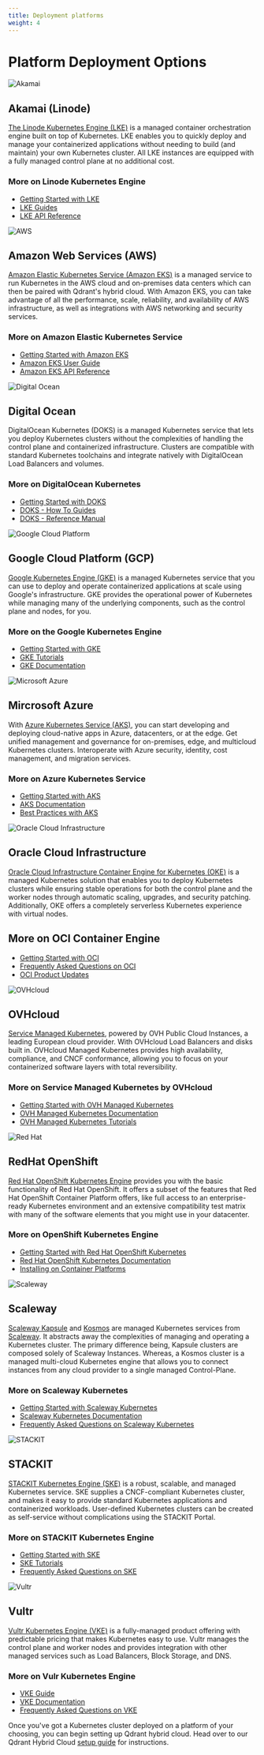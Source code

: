 ```yaml
---
title: Deployment platforms
weight: 4
---
```


# Platform Deployment Options

![Akamai](/documentation/cloud/cloud-providers/akamai.jpg)

## Akamai (Linode)

[The Linode Kubernetes Engine (LKE)](https://www.linode.com/products/kubernetes/) is a managed container orchestration engine built on top of Kubernetes. LKE enables you to quickly deploy and manage your containerized applications without needing to build (and maintain) your own Kubernetes cluster. All LKE instances are equipped with a fully managed control plane at no additional cost.

### More on Linode Kubernetes Engine

- [Getting Started with LKE](https://www.linode.com/docs/products/compute/kubernetes/get-started/)
- [LKE Guides](https://www.linode.com/docs/products/compute/kubernetes/guides/)
- [LKE API Reference](https://www.linode.com/docs/api/)

![AWS](/documentation/cloud/cloud-providers/aws.jpg)

## Amazon Web Services (AWS)

[Amazon Elastic Kubernetes Service (Amazon EKS)](https://aws.amazon.com/eks/) is a managed service to run Kubernetes in the AWS cloud and on-premises data centers which can then be paired with Qdrant's hybrid cloud. With Amazon EKS, you can take advantage of all the performance, scale, reliability, and availability of AWS infrastructure, as well as integrations with AWS networking and security services.

### More on Amazon Elastic Kubernetes Service

- [Getting Started with Amazon EKS](https://docs.aws.amazon.com/eks/)
- [Amazon EKS User Guide](https://docs.aws.amazon.com/eks/latest/userguide/what-is-eks.html)
- [Amazon EKS API Reference](https://docs.aws.amazon.com/eks/latest/APIReference/Welcome.html)

![Digital Ocean](/documentation/cloud/cloud-providers/digital-ocean.jpg)

## Digital Ocean

DigitalOcean Kubernetes (DOKS) is a managed Kubernetes service that lets you deploy Kubernetes clusters without the complexities of handling the control plane and containerized infrastructure. Clusters are compatible with standard Kubernetes toolchains and integrate natively with DigitalOcean Load Balancers and volumes.

### More on DigitalOcean Kubernetes

- [Getting Started with DOKS](https://docs.digitalocean.com/products/kubernetes/getting-started/quickstart/)
- [DOKS - How To Guides](https://docs.digitalocean.com/products/kubernetes/how-to/)
- [DOKS - Reference Manual](https://docs.digitalocean.com/products/kubernetes/reference/)

![Google Cloud Platform](/documentation/cloud/cloud-providers/gcp.jpg)

## Google Cloud Platform (GCP)

[Google Kubernetes Engine (GKE)](https://cloud.google.com/kubernetes-engine) is a managed Kubernetes service that you can use to deploy and operate containerized applications at scale using Google's infrastructure. GKE provides the operational power of Kubernetes while managing many of the underlying components, such as the control plane and nodes, for you.

### More on the Google Kubernetes Engine

- [Getting Started with GKE](https://cloud.google.com/kubernetes-engine/docs/quickstart)
- [GKE Tutorials](https://cloud.google.com/kubernetes-engine/docs/tutorials)
- [GKE Documentation](https://cloud.google.com/kubernetes-engine/docs/)

![Microsoft Azure](/documentation/cloud/cloud-providers/azure.jpg)

## Mircrosoft Azure

With [Azure Kubernetes Service (AKS)](https://azure.microsoft.com/en-in/products/kubernetes-service), you can start developing and deploying cloud-native apps in Azure, datacenters, or at the edge. Get unified management and governance for on-premises, edge, and multicloud Kubernetes clusters. Interoperate with Azure security, identity, cost management, and migration services.

### More on Azure Kubernetes Service

- [Getting Started with AKS](https://learn.microsoft.com/en-us/azure/architecture/reference-architectures/containers/aks-start-here)
- [AKS Documentation](https://learn.microsoft.com/en-in/azure/aks/)
- [Best Practices with AKS](https://learn.microsoft.com/en-in/azure/aks/best-practices)

![Oracle Cloud Infrastructure](/documentation/cloud/cloud-providers/oracle.jpg)

## Oracle Cloud Infrastructure

[Oracle Cloud Infrastructure Container Engine for Kubernetes (OKE)](https://www.oracle.com/in/cloud/cloud-native/container-engine-kubernetes/) is a managed Kubernetes solution that enables you to deploy Kubernetes clusters while ensuring stable operations for both the control plane and the worker nodes through automatic scaling, upgrades, and security patching. Additionally, OKE offers a completely serverless Kubernetes experience with virtual nodes.

## More on OCI Container Engine

- [Getting Started with OCI](https://docs.oracle.com/en-us/iaas/Content/ContEng/home.htm)
- [Frequently Asked Questions on OCI](https://www.oracle.com/in/cloud/cloud-native/container-engine-kubernetes/faq/)
- [OCI Product Updates](https://docs.oracle.com/en-us/iaas/releasenotes/services/conteng/)

![OVHcloud](/documentation/cloud/cloud-providers/ovh.jpg)

## OVHcloud

[Service Managed Kubernetes](https://www.ovhcloud.com/en-in/public-cloud/kubernetes/), powered by OVH Public Cloud Instances, a leading European cloud provider. With OVHcloud Load Balancers and disks built in. OVHcloud Managed Kubernetes provides high availability, compliance, and CNCF conformance, allowing you to focus on your containerized software layers with total reversibility.

### More on Service Managed Kubernetes by OVHcloud

- [Getting Started with OVH Managed Kubernetes](https://help.ovhcloud.com/csm/en-in-documentation-public-cloud-containers-orchestration-managed-kubernetes-k8s-getting-started)
- [OVH Managed Kubernetes Documentation](https://help.ovhcloud.com/csm/en-in-documentation-public-cloud-containers-orchestration-managed-kubernetes-k8s)
- [OVH Managed Kubernetes Tutorials](https://help.ovhcloud.com/csm/en-in-documentation-public-cloud-containers-orchestration-managed-kubernetes-k8s-tutorials)

![Red Hat](/documentation/cloud/cloud-providers/redhat.jpg)

## RedHat OpenShift

[Red Hat OpenShift Kubernetes Engine](https://www.redhat.com/en/technologies/cloud-computing/openshift/kubernetes-engine) provides you with the basic functionality of Red Hat OpenShift. It offers a subset of the features that Red Hat OpenShift Container Platform offers, like full access to an enterprise-ready Kubernetes environment and an extensive compatibility test matrix with many of the software elements that you might use in your datacenter.

### More on OpenShift Kubernetes Engine

- [Getting Started with Red Hat OpenShift Kubernetes](https://docs.openshift.com/container-platform/4.15/getting_started/kubernetes-overview.html)
- [Red Hat OpenShift Kubernetes Documentation](https://docs.openshift.com/container-platform/4.15/welcome/index.html)
- [Installing on Container Platforms](https://access.redhat.com/documentation/en-us/openshift_container_platform/4.5/html/installing/index)

![Scaleway](/documentation/cloud/cloud-providers/scaleway.jpg)

## Scaleway

[Scaleway Kapsule](https://www.scaleway.com/en/kubernetes-kapsule/) and [Kosmos](https://www.scaleway.com/en/kubernetes-kosmos/) are managed Kubernetes services from [Scaleway](https://www.scaleway.com/en/). It abstracts away the complexities of managing and operating a Kubernetes cluster. The primary difference being, Kapsule clusters are composed solely of Scaleway Instances. Whereas, a Kosmos cluster is a managed multi-cloud Kubernetes engine that allows you to connect instances from any cloud provider to a single managed Control-Plane.

### More on Scaleway Kubernetes

- [Getting Started with Scaleway Kubernetes](https://www.scaleway.com/en/docs/containers/kubernetes/quickstart/#how-to-add-a-scaleway-pool-to-a-kubernetes-cluster)
- [Scaleway Kubernetes Documentation](https://www.scaleway.com/en/docs/containers/kubernetes/)
- [Frequently Asked Questions on Scaleway Kubernetes](https://www.scaleway.com/en/docs/faq/kubernetes/)

![STACKIT](/documentation/cloud/cloud-providers/stackit.jpg)

## STACKIT

[STACKIT Kubernetes Engine (SKE)](https://www.stackit.de/en/product/kubernetes/) is a robust, scalable, and managed Kubernetes service. SKE supplies a CNCF-compliant Kubernetes cluster, and makes it easy to provide standard Kubernetes applications and containerized workloads. User-defined Kubernetes clusters can be created as self-service without complications using the STACKIT Portal.

### More on STACKIT Kubernetes Engine

- [Getting Started with SKE](https://docs.stackit.cloud/stackit/en/getting-started-ske-10125565.html)
- [SKE Tutorials](https://docs.stackit.cloud/stackit/en/tutorials-ske-66683162.html)
- [Frequently Asked Questions on SKE](https://docs.stackit.cloud/stackit/en/faq-known-issues-of-ske-28476393.html)

![Vultr](/documentation/cloud/cloud-providers/vultr.jpg)

## Vultr

[Vultr Kubernetes Engine (VKE)](https://www.vultr.com/kubernetes/) is a fully-managed product offering with predictable pricing that makes Kubernetes easy to use. Vultr manages the control plane and worker nodes and provides integration with other managed services such as Load Balancers, Block Storage, and DNS.

### More on Vulr Kubernetes Engine

- [VKE Guide](https://docs.vultr.com/vultr-kubernetes-engine)
- [VKE Documentation](https://docs.vultr.com/)
- [Frequently Asked Questions on VKE](https://docs.vultr.com/vultr-kubernetes-engine#frequently-asked-questions)

Once you've got a Kubernetes cluster deployed on a platform of your choosing, you can begin setting up Qdrant hybrid cloud. Head over to our Qdrant Hybrid Cloud [setup guide](/documentation/hybrid-cloud/hybrid-cloud-setup/) for instructions.
